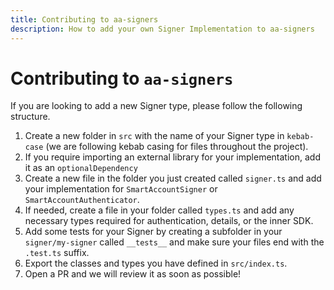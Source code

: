 ```yaml
---
title: Contributing to aa-signers
description: How to add your own Signer Implementation to aa-signers
---
```


# Contributing to `aa-signers`

If you are looking to add a new Signer type, please follow the following structure.

1. Create a new folder in `src` with the name of your Signer type in `kebab-case` (we are following kebab casing for files throughout the project).
2. If you require importing an external library for your implementation, add it as an `optionalDependency`
3. Create a new file in the folder you just created called `signer.ts` and add your implementation for `SmartAccountSigner` or `SmartAccountAuthenticator`.
4. If needed, create a file in your folder called `types.ts` and add any necessary types required for authentication, details, or the inner SDK.
5. Add some tests for your Signer by creating a subfolder in your `signer/my-signer` called `__tests__` and make sure your files end with the `.test.ts` suffix.
6. Export the classes and types you have defined in `src/index.ts`.
7. Open a PR and we will review it as soon as possible!
